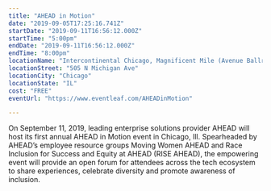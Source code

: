 ```yaml
---
title: "AHEAD in Motion"
date: "2019-09-05T17:25:16.741Z"
startDate: "2019-09-11T16:56:12.000Z"
startTime: "5:00pm"
endDate: "2019-09-11T16:56:12.000Z"
endTime: "8:00pm"
locationName: "Intercontinental Chicago, Magnificent Mile (Avenue Ballroom)"
locationStreet: "505 N Michigan Ave"
locationCity: "Chicago"
locationState: "IL"
cost: "FREE"
eventUrl: "https://www.eventleaf.com/AHEADinMotion"

---
```


On September 11, 2019, leading enterprise solutions provider AHEAD will host its first annual AHEAD in Motion event in Chicago, Ill. Spearheaded by AHEAD’s employee resource groups Moving Women AHEAD and Race Inclusion for Success and Equity at AHEAD (RISE AHEAD), the empowering event will provide an open forum for attendees across the tech ecosystem to share experiences, celebrate diversity and promote awareness of inclusion.

